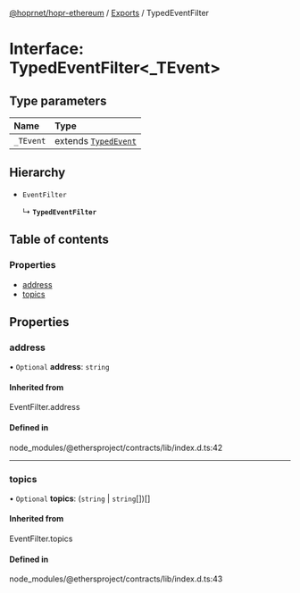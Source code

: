 [@hoprnet/hopr-ethereum](../README.md) / [Exports](../modules.md) / TypedEventFilter

# Interface: TypedEventFilter<_TEvent\>

## Type parameters

| Name | Type |
| :------ | :------ |
| `_TEvent` | extends [`TypedEvent`](TypedEvent.md) |

## Hierarchy

- `EventFilter`

  ↳ **`TypedEventFilter`**

## Table of contents

### Properties

- [address](TypedEventFilter.md#address)
- [topics](TypedEventFilter.md#topics)

## Properties

### address

• `Optional` **address**: `string`

#### Inherited from

EventFilter.address

#### Defined in

node_modules/@ethersproject/contracts/lib/index.d.ts:42

___

### topics

• `Optional` **topics**: (`string` \| `string`[])[]

#### Inherited from

EventFilter.topics

#### Defined in

node_modules/@ethersproject/contracts/lib/index.d.ts:43
